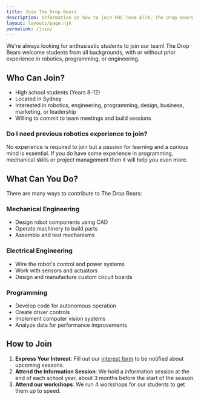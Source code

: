 ```yaml
---
title: Join The Drop Bears
description: Information on how to join FRC Team 4774, The Drop Bears
layout: layouts/page.njk
permalink: /join/
---
```


We're always looking for enthusiastic students to join our team! The Drop Bears welcome students from all backgrounds, with or without prior experience in robotics, programming, or engineering.

## Who Can Join?

- High school students (Years 8-12)
- Located in Sydney
- Interested in robotics, engineering, programming, design, business, marketing, or leadership
- Willing to commit to team meetings and build sessions

### Do I need previous robotics experience to join?

No experience is required to join but a passion for learning and a curious mind is essential.  If you do have some experience in programming, mechanical skills or project management then it will help you even more.

## What Can You Do?

There are many ways to contribute to The Drop Bears:

### Mechanical Engineering

- Design robot components using CAD
- Operate machinery to build parts
- Assemble and test mechanisms

### Electrical Engineering

- Wire the robot's control and power systems
- Work with sensors and actuators
- Design and manufacture custom circuit boards

### Programming

- Develop code for autonomous operation
- Create driver controls
- Implement computer vision systems
- Analyze data for performance improvements

## How to Join

1. **Express Your Interest**: Fill out our [interest form](https://forms.example.com/dropbears-interest) to be notified about upcoming seasons.
2. **Attend the Information Session**: We hold a information session at the end of each school year, about 3 months before the start of the season.
3. **Attend our workshops**: We run 4 workshops for our students to get them up to speed.
